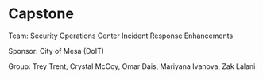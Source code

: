 # Capstone
Team: Security Operations Center Incident Response Enhancements

Sponsor: City of Mesa (DoIT)

Group: Trey Trent, Crystal McCoy, Omar Dais, Mariyana Ivanova, Zak Lalani
